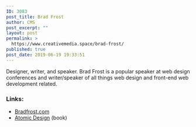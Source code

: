 ```yaml
---
ID: 3083
post_title: Brad Frost
author: CMS
post_excerpt: ""
layout: post
permalink: >
  https://www.creativemedia.space/brad-frost/
published: true
post_date: 2019-06-19 19:33:51
---
```

<!-- wp:paragraph -->
<p>Designer, writer, and speaker. Brad Frost is a popular speaker at web design conferences and writer/speaker of all things web design and front-end web development related. </p>
<!-- /wp:paragraph -->

<!-- wp:heading {"level":3} -->
<h3>Links:</h3>
<!-- /wp:heading -->

<!-- wp:list -->
<ul><li><a href="http://bradfrost.com/">Bradfrost.com</a></li><li><a href="http://atomicdesign.bradfrost.com/">Atomic Design</a> (book)</li></ul>
<!-- /wp:list -->

<!-- wp:paragraph -->
<p></p>
<!-- /wp:paragraph -->